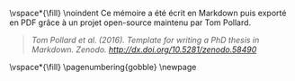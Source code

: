 <!-- This page is for an official declaration. -->


\vspace*{\fill}
\noindent
Ce mémoire a été écrit en Markdown puis exporté en PDF grâce à un projet open-source maintenu par Tom Pollard.

> *Tom Pollard et al. (2016). Template for writing a PhD thesis in Markdown. Zenodo. <http://dx.doi.org/10.5281/zenodo.58490>*

\vspace*{\fill}
\pagenumbering{gobble}
\newpage
